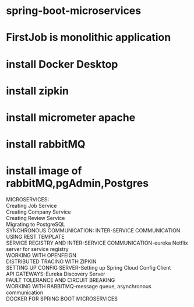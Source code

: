 # spring-boot-microservices
<h1>FirstJob is monolithic application</h1>
<h1>install Docker Desktop</h1>
<h1>install zipkin</h1>
<h1>install micrometer apache </h1>
<h1>install rabbitMQ</h1>
<h1>install image of rabbitMQ,pgAdmin,Postgres </h1>





MICROSERVICES:<br>
Creating Job Service<br>
Creating Company Service<br>
Creating Review Service<br>
Migrating to PostgreSQL<br>
SYNCHRONOUS COMMUNICATION: INTER-SERVICE COMMUNICATION USING REST TEMPLATE<br>
SERVICE REGISTRY AND INTER-SERVICE COMMUNICATION-eureka Netflix server for service registry<br>
WORKING WITH OPENFEIGN<br>
DISTRIBUTED TRACING WITH ZIPKIN<br>
SETTING UP CONFIG SERVER-Setting up Spring Cloud Config Client<br>
API GATEWAYS-Eureka Discovery Server<br>
FAULT TOLERANCE AND CIRCUIT BREAKING<br>
WORKING WITH RABBITMQ-message queue, asynchronous communication<br>
DOCKER FOR SPRING BOOT MICROSERVICES<br>

